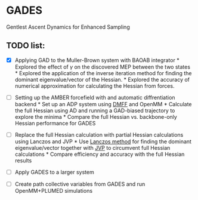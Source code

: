 # GADES
Gentlest Ascent Dynamics for Enhanced Sampling

## TODO list:
 - [x] Applying GAD to the Muller-Brown system with BAOAB integrator
       * Explored the effect of $\gamma$ on the discovered MEP between the two states
       * Explored the application of the inverse iteration method for finding the dominant eigenvalue/vector of the Hessian.
       * Explored the accuracy of numerical approximation for calculating the Hessian from forces.
 - [ ] Setting up the AMBER forcefield with and automatic diffrentiation backend
       * Set up an ADP system using [DMFF](https://github.com/deepmodeling/DMFF/tree/master) and OpenMM
       * Calculate the full Hessian using AD and running a GAD-biased trajectory to explore the minima
       * Compare the full Hessian vs. backbone-only Hessian performance for GADES
- [ ] Replace the full Hessian calculation with partial Hessian calculations using Lanczos and JVP
      * Use [Lanczos method](https://en.wikipedia.org/wiki/Lanczos_algorithm) for finding the dominant eigenvalue/vector together with [JVP](https://iclr-blogposts.github.io/2024/blog/bench-hvp/) to circumvent full Hessian calculations
      * Compare efficiency and accuracy with the full Hessian results
- [ ] Apply GADES to a larger system
- [ ] Create path collective variables from GADES and run OpenMM+PLUMED simulations
       
